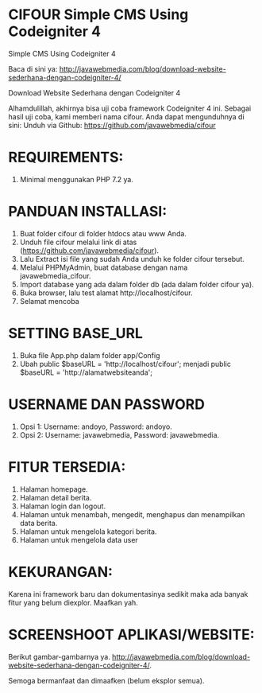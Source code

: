 # CIFOUR Simple CMS Using Codeigniter 4
Simple CMS Using Codeigniter 4

Baca di sini ya: http://javawebmedia.com/blog/download-website-sederhana-dengan-codeigniter-4/

Download Website Sederhana dengan Codeigniter 4

Alhamdulillah, akhirnya bisa uji coba framework Codeigniter 4 ini. Sebagai hasil uji coba, kami memberi nama cifour. Anda dapat mengunduhnya di sini:
Unduh via Github: https://github.com/javawebmedia/cifour

# REQUIREMENTS:
1. Minimal menggunakan PHP 7.2 ya.

# PANDUAN INSTALLASI:

1. Buat folder cifour di folder htdocs atau www Anda.
2. Unduh file cifour melalui link di atas (https://github.com/javawebmedia/cifour).
3. Lalu Extract isi file yang sudah Anda unduh ke folder cifour tersebut.
4. Melalui PHPMyAdmin, buat database dengan nama javawebmedia_cifour.
5. Import database yang ada dalam folder db (ada dalam folder cifour ya).
6. Buka browser, lalu test alamat http://localhost/cifour.
7. Selamat mencoba

# SETTING BASE_URL
1. Buka file App.php dalam folder app/Config
2. Ubah public $baseURL = 'http://localhost/cifour'; menjadi public $baseURL = 'http://alamatwebsiteanda';

# USERNAME DAN PASSWORD

1. Opsi 1: Username: andoyo, Password: andoyo.
2. Opsi 2: Username: javawebmedia, Password: javawebmedia.

# FITUR TERSEDIA:

1. Halaman homepage.
2. Halaman detail berita.
3. Halaman login dan logout.
4. Halaman untuk menambah, mengedit, menghapus dan menampilkan data berita.
5. Halaman untuk mengelola kategori berita.
6. Halaman untuk mengelola data user

# KEKURANGAN:
Karena ini framework baru dan dokumentasinya sedikit maka ada banyak fitur yang belum diexplor. Maafkan yah.

# SCREENSHOOT APLIKASI/WEBSITE:
Berikut gambar-gambarnya ya. http://javawebmedia.com/blog/download-website-sederhana-dengan-codeigniter-4/.

Semoga bermanfaat dan dimaafken (belum eksplor semua).
